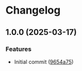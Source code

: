 # Changelog

## 1.0.0 (2025-03-17)


### Features

* Initial commit ([9654a75](https://github.com/mine-scripters/minecraft-event-driven-form/commit/9654a7541fce32f341fadd0907a47c863f39fb25))

